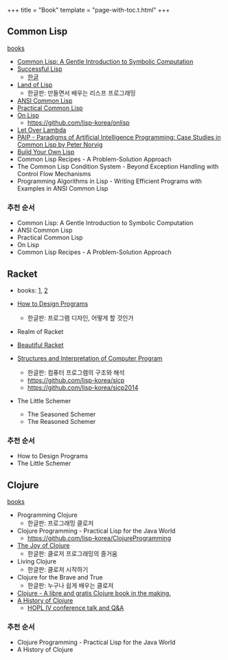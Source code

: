 +++
title = "Book"
template = "page-with-toc.t.html"
+++

## Common Lisp

[books](https://lisp-lang.org/books/)

- [Common Lisp: A Gentle Introduction to Symbolic Computation](https://www.cs.cmu.edu/~dst/LispBook/)
- [Successful Lisp](https://dept-info.labri.fr/~strandh/Teaching/MTP/Common/David-Lamkins/contents.html)
  - [한글](https://lispkorea.github.io/successful-lisp-kr/)
- [Land of Lisp](http://landoflisp.com/)
  - 한글판: 만들면서 배우는 리스프 프로그래밍
- [ANSI Common Lisp](http://www.paulgraham.com/acl.html)
- [Practical Common Lisp](https://gigamonkeys.com/book/)
- [On Lisp](http://www.paulgraham.com/onlisptext.html)
  - <https://github.com/lisp-korea/onlisp>
- [Let Over Lambda](https://letoverlambda.com/)
- [PAIP - Paradigms of Artificial Intelligence Programming: Case Studies in Common Lisp by Peter Norvig](https://github.com/norvig/paip-lisp)
- [Build Your Own Lisp](https://www.buildyourownlisp.com/)
- Common Lisp Recipes - A Problem-Solution Approach
- The Common Lisp Condition System - Beyond Exception Handling with Control Flow Mechanisms
- Programming Algorithms in Lisp - Writing Efficient Programs with Examples in ANSI Common Lisp

### 추천 순서

- Common Lisp: A Gentle Introduction to Symbolic Computation
- ANSI Common Lisp
- Practical Common Lisp
- On Lisp
- Common Lisp Recipes - A Problem-Solution Approach

## Racket

- books: [1](https://www.racket-lang.org/#books), [2](https://erkin.party/scheme/bibliography/)

- [How to Design Programs](https://htdp.org/from-first-to-second-edition.html)
  - 한글판: 프로그램 디자인, 어떻게 할 것인가
- Realm of Racket
- [Beau­tiful Racket](https://beautifulracket.com/)
- [Structures and Interpretation of Computer Program](https://mitp-content-server.mit.edu/books/content/sectbyfn/books_pres_0/6515/sicp.zip/index.html)
  - 한글판: 컴퓨터 프로그램의 구조와 해석
  - <https://github.com/lisp-korea/sicp>
  - <https://github.com/lisp-korea/sicp2014>
- The Little Schemer
  - The Seasoned Schemer
  - The Reasoned Schemer

### 추천 순서

- How to Design Programs
- The Little Schemer

## Clojure

[books](https://clojure.org/community/books)

- Programming Clojure
  - 한글판: 프로그래밍 클로저
- Clojure Programming - Practical Lisp for the Java World
  - <https://github.com/lisp-korea/ClojureProgramming>
- [The Joy of Clojure](https://www.manning.com/books/the-joy-of-clojure-second-edition)
  - 한글판: 클로저 프로그래밍의 즐거움
- Living Clojure
  - 한글판: 클로저 시작하기
- Clojure for the Brave and True
  - 한글판: 누구나 쉽게 배우는 클로저
- [Clojure - A libre and gratis Clojure book in the making.](https://clojure-book.gitlab.io/)
- [A History of Clojure](https://download.clojure.org/papers/clojure-hopl-iv-final.pdf)
  - [HOPL IV conference talk and Q&A](https://www.pldi21.org/prerecorded_hopl.11.html)

### 추천 순서

- Clojure Programming - Practical Lisp for the Java World
- A History of Clojure